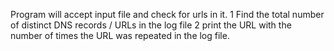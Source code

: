 Program will accept input file and check for urls in it.
  1 Find the total number of distinct DNS records / URLs in the log file
  2 print the URL with the number of times the URL was repeated in the log file.
